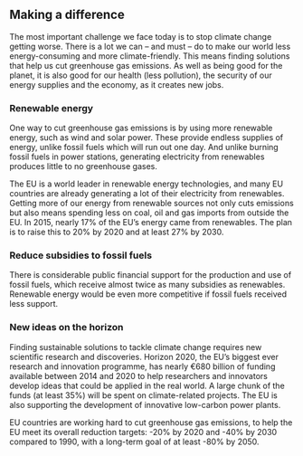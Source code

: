## Making a difference

The most important challenge we face today is to stop climate change getting worse. There is a lot we can – and must – do to make our world less energy-consuming and more climate-friendly. This means finding solutions that help us cut greenhouse gas emissions. As well as being good for the planet, it is also good for our health (less pollution), the security of our energy supplies and the economy, as it creates new jobs.

### Renewable energy

One way to cut greenhouse gas emissions is by using more renewable energy, such as wind and solar power. These provide endless supplies of energy, unlike fossil fuels which will run out one day. And unlike burning fossil fuels in power stations, generating electricity from renewables produces little to no greenhouse gases.

The EU is a world leader in renewable energy technologies, and many EU countries are already generating a lot of their electricity from renewables. Getting more of our energy from renewable sources not only cuts emissions but also means spending less on coal, oil and gas imports from outside the EU. In 2015, nearly 17% of the EU’s energy came from renewables. The plan is to raise this to 20% by 2020 and at least 27% by 2030.

### Reduce subsidies to fossil fuels

There is considerable public financial support for the production and use of fossil fuels, which receive almost twice as many subsidies as renewables. Renewable energy would be even more competitive if fossil fuels received less support.

### New ideas on the horizon

Finding sustainable solutions to tackle climate change requires new scientific research and discoveries. Horizon 2020, the EU’s biggest ever research and innovation programme, has nearly €680 billion of funding available between 2014 and 2020 to help researchers and innovators develop ideas that could be applied in the real world. A large chunk of the funds (at least 35%) will be spent on climate-related projects. The EU is also supporting the development of innovative low-carbon power plants.

EU countries are working hard to cut greenhouse gas emissions, to help the EU meet its overall reduction targets: -20% by 2020 and -40% by 2030 compared to 1990, with a long-term goal of at least -80% by 2050.